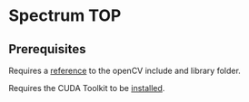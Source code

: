 # Spectrum TOP

## Prerequisites
Requires a [reference](https://github.com/TouchDesigner/CustomOperatorSamples#referencing-opencv-libraries) to the openCV include and library folder.

Requires the CUDA Toolkit to be [installed](https://github.com/TouchDesigner/CustomOperatorSamples/blob/main/README.md#installing-the-cuda-toolkit).
